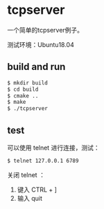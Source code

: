 # tcpserver

一个简单的tcpserver例子。

测试环境：Ubuntu18.04

## build and run

```bash
$ mkdir build
$ cd build
$ cmake ..
$ make
$ ./tcpserver
```

## test

可以使用 telnet 进行连接，测试：

```bash
$ telnet 127.0.0.1 6789
```

关闭 telnet ：

1. 键入 CTRL + ]
2. 输入 quit

